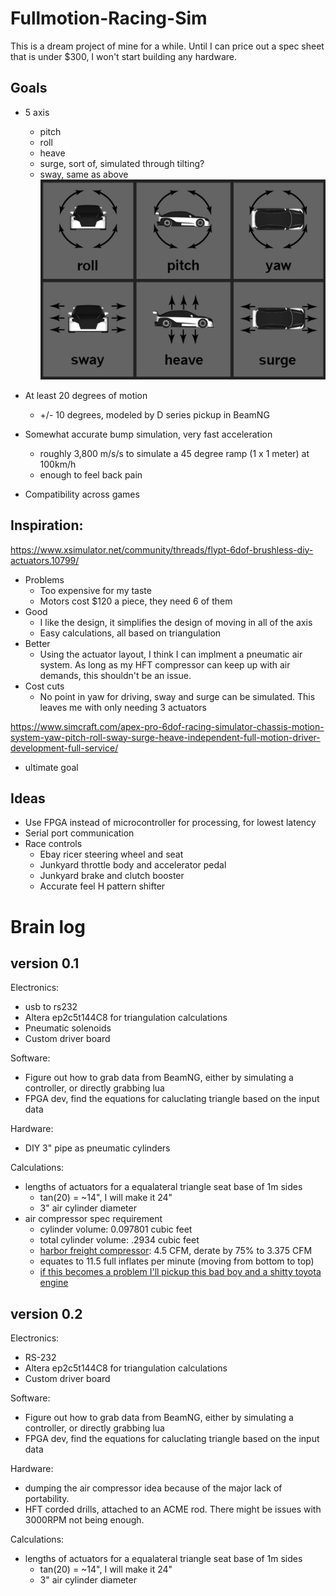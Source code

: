 # Fullmotion-Racing-Sim
This is a dream project of mine for a while. Until I can price out a spec sheet that is under $300, I won't start building any hardware.
## Goals
* 5 axis
  * pitch
  * roll
  * heave
  * surge, sort of, simulated through tilting?
  * sway, same as above
  ![axis](/pics/dof.png)
  
* At least 20 degrees of motion 
  * +/- 10 degrees, modeled by D series pickup in BeamNG
   
* Somewhat accurate bump simulation, very fast acceleration
  * roughly 3,800 m/s/s to simulate a 45 degree ramp (1 x 1 meter) at 100km/h
  * enough to feel back pain
   
* Compatibility across games

## Inspiration:
https://www.xsimulator.net/community/threads/flypt-6dof-brushless-diy-actuators.10799/
* Problems
  * Too expensive for my taste
  * Motors cost $120 a piece, they need 6 of them
* Good
  * I like the design, it simplifies the design of moving in all of the axis
  * Easy calculations, all based on triangulation
* Better
  * Using the actuator layout, I think I can implment a pneumatic air system. As long as my HFT compressor can keep up with air demands, this shouldn't be an issue.
* Cost cuts
  * No point in yaw for driving, sway and surge can be simulated. This leaves me with only needing 3 actuators
  
https://www.simcraft.com/apex-pro-6dof-racing-simulator-chassis-motion-system-yaw-pitch-roll-sway-surge-heave-independent-full-motion-driver-development-full-service/
* ultimate goal
## Ideas
* Use FPGA instead of microcontroller for processing, for lowest latency
* Serial port communication
* Race controls
  * Ebay ricer steering wheel and seat
  * Junkyard throttle body and accelerator pedal
  * Junkyard brake and clutch booster
  * Accurate feel H pattern shifter

# Brain log
## version 0.1
Electronics:
* usb to rs232
* Altera ep2c5t144C8 for triangulation calculations
* Pneumatic solenoids
* Custom driver board
 
Software:
* Figure out how to grab data from BeamNG, either by simulating a controller, or directly grabbing lua
* FPGA dev, find the equations for caluclating triangle based on the input data
 
Hardware:
* DIY 3" pipe as pneumatic cylinders
 
Calculations:
* lengths of actuators for a equalateral triangle seat base of 1m sides
  * tan(20) = ~14", I will make it 24"
  * 3" air cylinder diameter
* air compressor spec requirement
  * cylinder volume: 0.097801 cubic feet
  * total cylinder volume: .2934 cubic feet
  * [harbor freight compressor](https://www.harborfreight.com/air-tools-compressors/air-compressors-tanks/8-gallon-2-hp-125-psi-oil-lube-air-compressor-68740.html): 4.5 CFM, derate by 75% to 3.375 CFM
  * equates to 11.5 full inflates per minute (moving from bottom to top)
  * [if this becomes a problem I'll pickup this bad boy and a shitty toyota engine](https://www.harborfreight.com/air-tools-compressors/air-compressors-tanks/145-psi-5-hp-twin-cylinder-air-compressor-pump-67698.html) 
  
## version 0.2
Electronics:
* RS-232
* Altera ep2c5t144C8 for triangulation calculations
* Custom driver board
 
Software:
* Figure out how to grab data from BeamNG, either by simulating a controller, or directly grabbing lua
* FPGA dev, find the equations for caluclating triangle based on the input data
 
Hardware:
* dumping the air compressor idea because of the major lack of portability.
* HFT corded drills, attached to an ACME rod. There might be issues with 3000RPM not being enough.
 
Calculations:
* lengths of actuators for a equalateral triangle seat base of 1m sides
  * tan(20) = ~14", I will make it 24"
  * 3" air cylinder diameter

